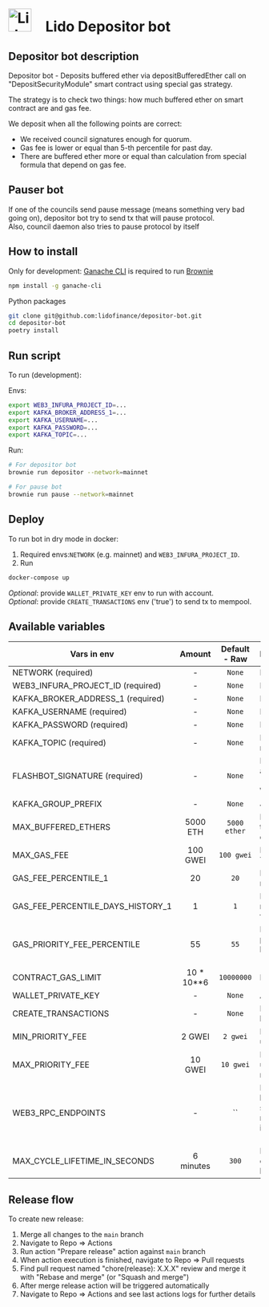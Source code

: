 # <img src="https://docs.lido.fi/img/logo.svg" alt="Lido" width="46"/> Lido Depositor bot

## Depositor bot description
Depositor bot - Deposits buffered ether via depositBufferedEther call on "DepositSecurityModule" smart contract using special gas strategy.

The strategy is to check two things: how much buffered ether on smart contract are and gas fee.

We deposit when all the following points are correct:
- We received council signatures enough for quorum.
- Gas fee is lower or equal than 5-th percentile for past day.
- There are buffered ether more or equal than calculation from special formula that depend on gas fee.

## Pauser bot
If one of the councils send pause message (means something very bad going on), depositor bot try to send tx that will pause protocol.  
Also, council daemon also tries to pause protocol by itself


## How to install

Only for development: [Ganache CLI](https://github.com/trufflesuite/ganache-cli) is required to run [Brownie](https://github.com/eth-brownie/brownie)

```bash 
npm install -g ganache-cli
```

Python packages
```bash
git clone git@github.com:lidofinance/depositor-bot.git
cd depositor-bot
poetry install
```

## Run script

To run (development):  

Envs:
```bash
export WEB3_INFURA_PROJECT_ID=...
export KAFKA_BROKER_ADDRESS_1=...
export KAFKA_USERNAME=...
export KAFKA_PASSWORD=...
export KAFKA_TOPIC=...
```

Run:  
```bash
# For depositor bot
brownie run depositor --network=mainnet

# For pause bot
brownie run pause --network=mainnet
```

##  Deploy

To run bot in dry mode in docker:
1. Required envs:`NETWORK` (e.g. mainnet) and `WEB3_INFURA_PROJECT_ID`.
2. Run
```bash
docker-compose up
```
*Optional*: provide `WALLET_PRIVATE_KEY` env to run with account.  
*Optional*: provide `CREATE_TRANSACTIONS` env ('true') to send tx to mempool.

## Available variables 

| Vars in env                       |   Amount   | Default - Raw | Description                                                                                                                                     |
|-----------------------------------|:----------:|:-------------:|:------------------------------------------------------------------------------------------------------------------------------------------------|
| NETWORK (required)                |     -      |    `None`     | Network (e.g. mainnet, goerli)                                                                                                                  |
| WEB3_INFURA_PROJECT_ID (required) |     -      |    `None`     | Project ID in infura                                                                                                                            |
| KAFKA_BROKER_ADDRESS_1 (required) |     -      |    `None`     | Kafka servers url and port                                                                                                                      |
| KAFKA_USERNAME (required)         |     -      |    `None`     | Kafka username value                                                                                                                            |
| KAFKA_PASSWORD (required)         |     -      |    `None`     | Kafka password value                                                                                                                            |
| KAFKA_TOPIC (required)            |     -      |    `None`     | Kafka topic name (for msg receiving)                                                                                                            |
| FLASHBOT_SIGNATURE (required)     |     -      |    `None`     | Private key - Used to identify account in flashbot`s rpc (should NOT be equal to WALLET private key)                                            |
| KAFKA_GROUP_PREFIX                |     -      |    `None`     | Just for staging (staging-)                                                                                                                     |
| MAX_BUFFERED_ETHERS               |  5000 ETH  | `5000 ether`  | Maximum amount of ETH in the buffer, after which the bot deposits at any gas                                                                    |
| MAX_GAS_FEE                       |  100 GWEI  |  `100 gwei`   | Bot will wait for a lower price. Treshold for gas_fee                                                                                           |
| GAS_FEE_PERCENTILE_1              |     20     |     `20`      | Percentile for first recommended fee calculation                                                                                                |
| GAS_FEE_PERCENTILE_DAYS_HISTORY_1 |     1      |      `1`      | Percentile for first recommended calculates from N days of the fee history                                                                      |
| GAS_PRIORITY_FEE_PERCENTILE       |     55     |     `55`      | Priority transaction will be N percentile from priority fees in last block (min 2 gwei - max 10 gwei)                                           |
| CONTRACT_GAS_LIMIT                | 10 * 10**6 |  `10000000`   | Default transaction gas limit                                                                                                                   |
| WALLET_PRIVATE_KEY                |     -      |    `None`     | Account private key                                                                                                                             |
| CREATE_TRANSACTIONS               |     -      |    `None`     | If `true` then tx will be send to blockchain                                                                                                    |
| MIN_PRIORITY_FEE                  |   2 GWEI   |   `2 gwei`    | Min priority fee that will be used in tx                                                                                                        |
| MAX_PRIORITY_FEE                  |  10 GWEI   |   `10 gwei`   | Max priority fee that will be used in tx (4 gwei recommended)                                                                                   |
| WEB3_RPC_ENDPOINTS                |     -      |      ``       | List of rpc endpoints that will be used to send requests separated by comma (`,`). If not provided will be used infura (WEB3_INFURA_PROJECT_ID) |
| MAX_CYCLE_LIFETIME_IN_SECONDS     | 6 minutes  |     `300`     | Max lifetime of usual cycle. If cycle will not end in this time, bot will crush                                                                 |

## Release flow

To create new release:

1. Merge all changes to the `main` branch
1. Navigate to Repo => Actions
1. Run action "Prepare release" action against `main` branch
1. When action execution is finished, navigate to Repo => Pull requests
1. Find pull request named "chore(release): X.X.X" review and merge it with "Rebase and merge" (or "Squash and merge")
1. After merge release action will be triggered automatically
1. Navigate to Repo => Actions and see last actions logs for further details 